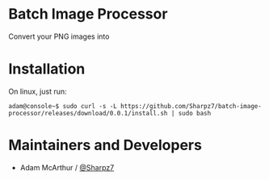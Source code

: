 Batch Image Processor
============================================

Convert your PNG images into

Installation
===========
On linux, just run:
```console
adam@console~$ sudo curl -s -L https://github.com/Sharpz7/batch-image-processor/releases/download/0.0.1/install.sh | sudo bash
```

Maintainers and Developers
==========

-   Adam McArthur / [@Sharpz7](https://github.com/Sharpz7)
